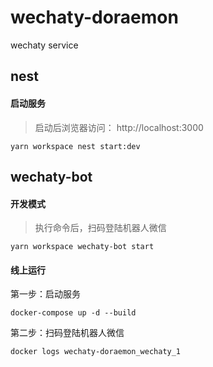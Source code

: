 # wechaty-doraemon

wechaty service

## nest

#### 启动服务

> 启动后浏览器访问： http://localhost:3000

```shell
yarn workspace nest start:dev
```

## wechaty-bot

#### 开发模式

> 执行命令后，扫码登陆机器人微信

```
yarn workspace wechaty-bot start
```

#### 线上运行

第一步：启动服务

```
docker-compose up -d --build
```

第二步：扫码登陆机器人微信

```
docker logs wechaty-doraemon_wechaty_1
```
